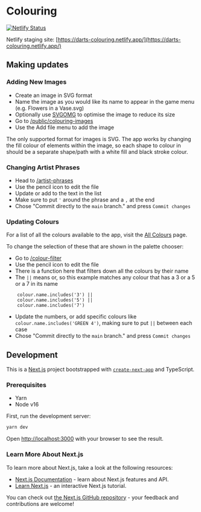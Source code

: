 # Colouring

 [![Netlify Status](https://api.netlify.com/api/v1/badges/906a8f00-ddb2-49d9-8b0a-37ec3c5b42c6/deploy-status)](https://app.netlify.com/sites/darts-colouring/deploys)

Netlify staging site: [https://darts-colouring.netlify.app/](https://darts-colouring.netlify.app/)

## Making updates

### Adding New Images

- Create an image in SVG format
- Name the image as you would like its name to appear in the game menu (e.g. Flowers in a Vase.svg)
- Optionally use [SVGOMG](https://jakearchibald.github.io/svgomg/) to optimise the image to reduce its size
- Go to [/public/colouring-images](/public/colouring-images)
- Use the Add file menu to add the image

The only supported format for images is SVG. The app works by changing the fill colour of elements within the image, so each shape to colour in should be a separate shape/path with a white fill and black stroke colour.

### Changing Artist Phrases

- Head to [/artist-phrases](/artist-phrases.ts)
- Use the pencil icon to edit the file
- Update or add to the text in the list
- Make sure to put `'` around the phrase and a `,` at the end
- Chose "Commit directly to the `main` branch." and press `Commit changes`

### Updating Colours

For a list of all the colours available to the app, visit the [All Colours](https://darts-colouring.netlify.app/all-colours) page.

To change the selection of these that are shown in the palette chooser:

- Go to [/colour-filter](/colour-filter.ts)
- Use the pencil icon to edit the file
- There is a function here that filters down all the colours by their name
- The `||` means or, so this example matches any colour that has a 3 or a 5 or a 7 in its name

```
    colour.name.includes('3') ||
    colour.name.includes('5') ||
    colour.name.includes('7')
```

- Update the numbers, or add specific colours like `colour.name.includes('GREEN 4')`, making sure to put `||` between each case
- Chose "Commit directly to the `main` branch." and press `Commit changes`

## Development

This is a [Next.js](https://nextjs.org/) project bootstrapped with [`create-next-app`](https://github.com/vercel/next.js/tree/canary/packages/create-next-app) and TypeScript.

### Prerequisites

- Yarn
- Node v16

First, run the development server:

```bash
yarn dev
```

Open [http://localhost:3000](http://localhost:3000) with your browser to see the result.

### Learn More About Next.js

To learn more about Next.js, take a look at the following resources:

- [Next.js Documentation](https://nextjs.org/docs) - learn about Next.js features and API.
- [Learn Next.js](https://nextjs.org/learn) - an interactive Next.js tutorial.

You can check out [the Next.js GitHub repository](https://github.com/vercel/next.js/) - your feedback and contributions are welcome!
